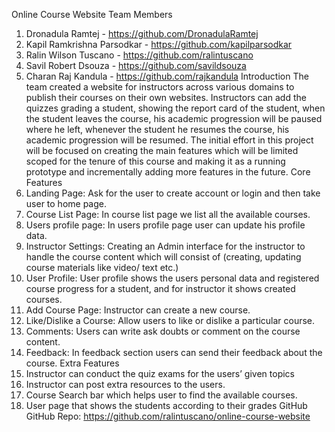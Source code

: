 Online Course Website
Team Members
1. Dronadula Ramtej - https://github.com/DronadulaRamtej
2. Kapil Ramkrishna Parsodkar - https://github.com/kapilparsodkar
3. Ralin Wilson Tuscano - https://github.com/ralintuscano
4. Savil Robert Dsouza - https://github.com/savildsouza
5. Charan Raj Kandula - https://github.com/rajkandula
Introduction
The team created a website for instructors across various domains to publish their courses on their own websites. Instructors can add the quizzes grading a student, showing the report card of the student, when the student leaves the course, his academic progression will be paused where he left, whenever the student he resumes the course, his academic progression will be resumed.
The initial effort in this project will be focused on creating the main features which
will be limited scoped for the tenure of this course and making it as a running
prototype and incrementally adding more features in the future.
Core Features
1. Landing Page: Ask for the user to create account or login and then take user to
home page.
2. Course List Page: In course list page we list all the available courses.
3. Users profile page: In users profile page user can update his profile data.
4. Instructor Settings: Creating an Admin interface for the instructor to handle the
course content which will consist of (creating, updating course materials like video/
text etc.)
5. User Profile: User profile shows the users personal data and registered course
progress for a student, and for instructor it shows created courses.
6. Add Course Page: Instructor can create a new course.
7. Like/Dislike a Course: Allow users to like or dislike a particular course.
8. Comments: Users can write ask doubts or comment on the course content.
9. Feedback: In feedback section users can send their feedback about the course.
Extra Features
1. Instructor can conduct the quiz exams for the users’ given topics
2. Instructor can post extra resources to the users.
3. Course Search bar which helps user to find the available courses.
4. User page that shows the students according to their grades
GitHub
GitHub Repo: https://github.com/ralintuscano/online-course-website
